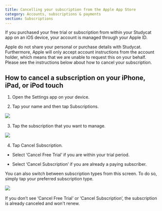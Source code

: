 ```yaml
---
title: Cancelling your subscription from the Apple App Store
category: Accounts, subscriptions & payments
section: Subscriptions
---
```

If you purchased your free trial or subscription from within your Studycat app on an iOS device, your account is managed through your Apple ID.

Apple do not share your personal or purchase details with Studycat. Furthermore, Apple will only accept account instructions from the account holder, which means that we are unable to request this on your behalf. Please see the instructions below about how to cancel your subscription.

How to cancel a subscription on your iPhone, iPad, or iPod touch
----------------------------------------------------------------

1. Open the Settings app on your device.

2. Tap your name and then tap Subscriptions.

​![](/attachments/token/nCIncCXCjZuIPV648xYt0lib3/?name=apple_settings_subscriptions_01.PNG.png)​

3. Tap the subscription that you want to manage.

​![](/attachments/token/snrsdRNd9mcFLX6QtMUDNOy3y/?name=apple_device-settings_subscriptions_01.PNG)​

4. Tap Cancel Subscription.

- Select ‘Cancel Free Trial’ if you are within your trial period.

- Select ‘Cancel Subscription’ if you are already a paying subscriber.

You can also switch between subscription types from this screen. To do so, simply tap your preferred subscription type.

​![](/attachments/token/dSyv3ALuqCzNu7Rx7JG3JzBWr/?name=apple_device-settings_subscriptions_02.PNG)​

If you don’t see ‘Cancel Free Trial’ or ‘Cancel Subscription’, the subscription is already canceled and won't renew.
